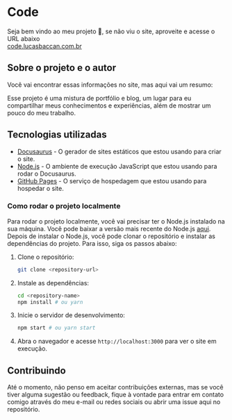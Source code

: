 # Code

Seja bem vindo ao meu projeto 🥳, se não viu o site, aproveite e acesse o URL abaixo  
[code.lucasbaccan.com.br](https://code.lucasbaccan.com.br)

## Sobre o projeto e o autor

Você vai encontrar essas informações no site, mas aqui vai um resumo:

Esse projeto é uma mistura de portfólio e blog, um lugar para eu compartilhar meus conhecimentos e experiências, além de mostrar um pouco do meu trabalho.

## Tecnologias utilizadas

- [Docusaurus](https://docusaurus.io/) - O gerador de sites estáticos que estou usando para criar o site.
- [Node.js](https://nodejs.org/en/) - O ambiente de execução JavaScript que estou usando para rodar o Docusaurus.
- [GitHub Pages](https://pages.github.com/) - O serviço de hospedagem que estou usando para hospedar o site.

### Como rodar o projeto localmente

Para rodar o projeto localmente, você vai precisar ter o Node.js instalado na sua máquina. Você pode baixar a versão mais recente do Node.js [aqui](https://nodejs.org/en/download/).
Depois de instalar o Node.js, você pode clonar o repositório e instalar as dependências do projeto. Para isso, siga os passos abaixo:

1. Clone o repositório:
   ```bash
   git clone <repository-url>
   ```
2. Instale as dependências:
   ```bash
   cd <repository-name>
   npm install # ou yarn
   ```
3. Inicie o servidor de desenvolvimento:
   ```bash
   npm start # ou yarn start
   ```
4. Abra o navegador e acesse `http://localhost:3000` para ver o site em execução.

## Contribuindo

Até o momento, não penso em aceitar contribuições externas, mas se você tiver alguma sugestão ou feedback, fique à vontade para entrar em contato comigo através do meu e-mail ou redes sociais ou abrir uma issue aqui no repositório.
